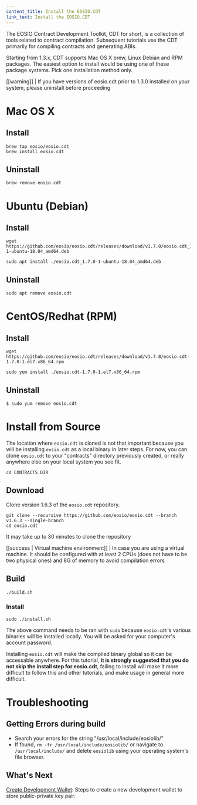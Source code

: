 ```yaml
---
content_title: Install the EOSIO.CDT
link_text: Install the EOSIO.CDT
---
```


The EOSIO Contract Development Toolkit, CDT for short, is a collection of tools related to contract compilation. Subsequent tutorials use the CDT primarily for compiling contracts and generating ABIs.

Starting from 1.3.x, CDT supports Mac OS X brew, Linux Debian and RPM packages. The easiest option to install would be using one of these package systems. Pick one installation method only.

[[warning]]
| If you have versions of eosio.cdt prior to 1.3.0 installed on your system, please uninstall before proceeding

# Mac OS X

## Install

```shell
brew tap eosio/eosio.cdt
brew install eosio.cdt
```

## Uninstall

```shell
brew remove eosio.cdt
```

# Ubuntu (Debian)

## Install

```shell
wget https://github.com/eosio/eosio.cdt/releases/download/v1.7.0/eosio.cdt_1.7.0-1-ubuntu-18.04_amd64.deb

sudo apt install ./eosio.cdt_1.7.0-1-ubuntu-18.04_amd64.deb
```

## Uninstall

```shell
sudo apt remove eosio.cdt
```

# CentOS/Redhat (RPM)

## Install

```shell
wget https://github.com/eosio/eosio.cdt/releases/download/v1.7.0/eosio.cdt-1.7.0-1.el7.x86_64.rpm

sudo yum install ./eosio.cdt-1.7.0-1.el7.x86_64.rpm
```

## Uninstall

```shell
$ sudo yum remove eosio.cdt
```

# Install from Source

The location where `eosio.cdt` is cloned is not that important because you will be installing `eosio.cdt` as a local binary in later steps. For now, you can clone `eosio.cdt` to your "contracts" directory previously created, or really anywhere else on your local system you see fit.

```text
cd CONTRACTS_DIR
```

## Download

Clone version 1.6.3 of the `eosio.cdt` repository.

```text
git clone --recursive https://github.com/eosio/eosio.cdt --branch v1.6.3 --single-branch
cd eosio.cdt
```

It may take up to 30 minutes to clone the repository

[[success | Virtual machine environment]]
| In case you are using a virtual machine. It should be configured with at least 2 CPUs (does not have to be two physical ones) and 8G of memory to avoid compilation errors

## Build

```shell
./build.sh
```

### Install

```shell
sudo ./install.sh
```

The above command needs to be ran with `sudo` because `eosio.cdt`'s various binaries will be installed locally. You will be asked for your computer's account password.

Installing `eosio.cdt` will make the compiled binary global so it can be accessable anywhere. For this tutorial, **it is strongly suggested that you do not skip the install step for eosio.cdt**, failing to install will make it more difficult to follow this and other tutorials, and make usage in general more difficult.

# Troubleshooting

## Getting Errors during build

- Search your errors for the string "/usr/local/include/eosiolib/"
- If found, `rm -fr /usr/local/include/eosiolib/` or navigate to `/usr/local/include/` and delete `eosiolib` using your operating system's file browser.

## What's Next

[Create Development Wallet](30_development-wallet.md): Steps to create a new development wallet to store public-private key pair.

